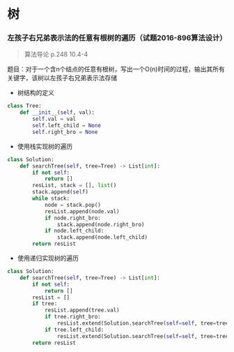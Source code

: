 # 树

### 左孩子右兄弟表示法的任意有根树的遍历（试题2016-896算法设计）

> 算法导论 p.248 10.4-4

题目：对于一个含n个结点的任意有根树，写出一个O(n)时间的过程，输出其所有关键字，该树以左孩子右兄弟表示法存储

- 树结构的定义

```python
class Tree:
    def __init__(self, val):
        self.val = val
        self.left_child = None
        self.right_bro = None
```

- 使用栈实现树的遍历

```python
class Solution:
    def searchTree(self, tree=Tree) -> List[int]:
        if not self:
            return []
        resList, stack = [], list()
        stack.append(self)
        while stack:
            node = stack.pop()
            resList.append(node.val)
            if node.right_bro:
                stack.append(node.right_bro)
            if node.left_child:
                stack.append(node.left_child)
        return resList
```

- 使用递归实现树的遍历

```python
class Solution:
    def searchTree(self, tree=Tree) -> List[int]:
        if not self:
            return []
        resList = []
        if tree:
            resList.append(tree.val)
            if tree.right_bro:
                resList.extend(Solution.searchTree(self=self, tree=tree.right_bro))
            if tree.left_child:
                resList.extend(Solution.searchTree(self=self, tree=tree.left_child))
        return resList
```

